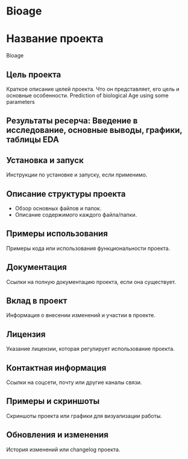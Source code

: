 # Bioage

# Название проекта
Bioage
## Цель проекта
Краткое описание целей проекта.  Что он представляет, его цель и основные особенности.
Prediction of biological Age using some parameters

## Результаты ресерча: Введение в исследование, основные выводы, графики, таблицы EDA 

## Установка и запуск
Инструкции по установке и запуску, если применимо.

## Описание структуры проекта
- Обзор основных файлов и папок.
- Описание содержимого каждого файла/папки.

## Примеры использования
Примеры кода или использования функциональности проекта.

## Документация
Ссылки на полную документацию проекта, если она существует.

## Вклад в проект
Информация о внесении изменений и участии в проекте.

## Лицензия
Указание лицензии, которая регулирует использование проекта.

## Контактная информация
Ссылки на соцсети, почту или другие каналы связи.

## Примеры и скриншоты
Скриншоты проекта или графики для визуализации работы.

## Обновления и изменения
История изменений или changelog проекта.

